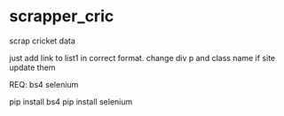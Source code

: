 # scrapper_cric

scrap cricket data 

just add link to list1 in correct format.
change div p and class name if site update them


REQ:
  bs4 
  selenium

pip install bs4
pip install selenium
  
  
